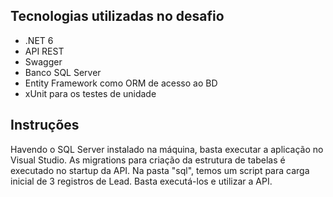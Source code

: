 ## Tecnologias utilizadas no desafio

- .NET 6 <br />
- API REST <br />
- Swagger <br />
- Banco SQL Server <br/>
- Entity Framework como ORM de acesso ao BD <br />
- xUnit para os testes de unidade <br />


## Instruções

Havendo o SQL Server instalado na máquina, basta executar a aplicação no Visual Studio.
As migrations para criação da estrutura de tabelas é executado no startup da API.
Na pasta "sql", temos um script para carga inicial de 3 registros de Lead.
Basta executá-los e utilizar a API.
